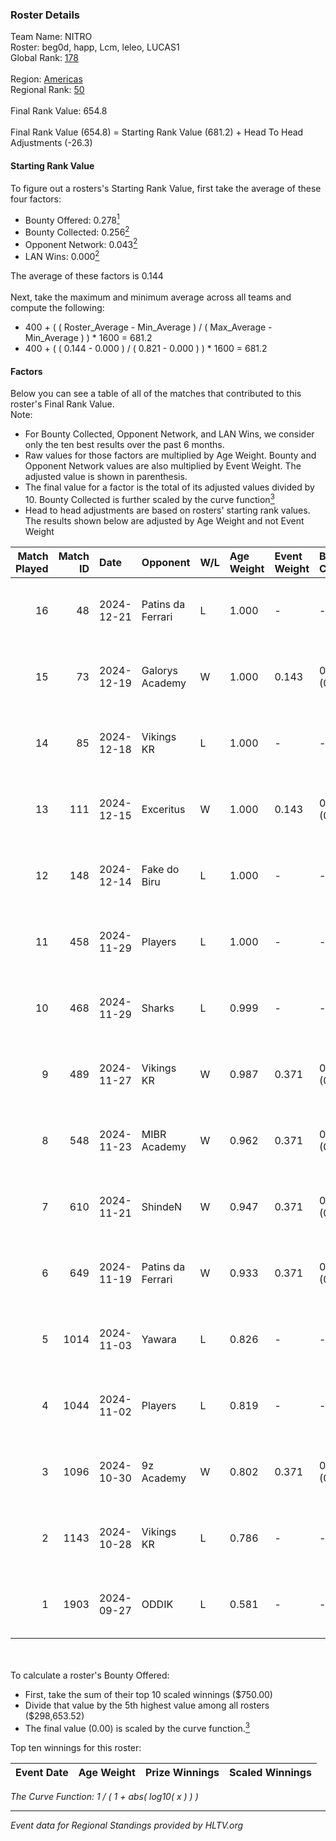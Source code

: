 ### Roster Details<br />
Team Name: NITRO<br />
Roster: beg0d, happ, Lcm, leleo, LUCAS1<br />
Global Rank: [178](../../standings_global_2024_12_31.md)<br />
<br />
Region: [Americas]( ../../standings_americas_2024_12_31.md)<br />
Regional Rank: [50]( ../../standings_americas_2024_12_31.md)<br />
<br />
Final Rank Value:  654.8<br />
<br />
Final Rank Value (654.8) = Starting Rank Value (681.2) + Head To Head Adjustments (-26.3)<br />

#### Starting Rank Value<br />
To figure out a rosters's Starting Rank Value, first take the average of these four factors:<br />
- Bounty Offered: 0.278[<sup>1</sup>](#table2)
- Bounty Collected: 0.256[<sup>2</sup>](#table1)
- Opponent Network: 0.043[<sup>2</sup>](#table1)
- LAN Wins: 0.000[<sup>2</sup>](#table1)

The average of these factors is 0.144<br />
<br />
Next, take the maximum and minimum average across all teams and compute the following:<br />
- 400 + ( ( Roster_Average - Min_Average ) / ( Max_Average - Min_Average ) ) * 1600 = 681.2
- 400 + ( ( 0.144 - 0.000 ) / ( 0.821 - 0.000 ) ) * 1600 = 681.2


#### Factors<br />
Below you can see a table of all of the matches that contributed to this roster's Final Rank Value.<br />
Note:<br />

- For Bounty Collected, Opponent Network, and LAN Wins, we consider only the ten best results over the past 6 months.
- Raw values for those factors are multiplied by Age Weight. Bounty and Opponent Network values are also multiplied by Event Weight. The adjusted value is shown in parenthesis.
- The final value for a factor is the total of its adjusted values divided by 10. Bounty Collected is further scaled by the curve function[<sup>3</sup>](#curveFunction)
- Head to head adjustments are based on rosters' starting rank values. The results shown below are adjusted by Age Weight and not Event Weight
<span id="table1"></span><br />


| Match Played | Match ID | Date       | Opponent          | W/L | Age Weight | Event Weight | Bounty Collected | Opponent Network | LAN Wins  | H2H Adj. | Roster                              |
| -: | -: | :- | :- | :- | :- | :- | :- | :- | :- | -: | :- |
|           16 |       48 | 2024-12-21 | Patins da Ferrari | L   | 1.000      | -            | -                | -                | -         |   -20.92 | beg0d, happ, Lcm, leleo, LUCAS1     |
|           15 |       73 | 2024-12-19 | Galorys Academy   | W   | 1.000      | 0.143        | 0.000 (0.000)    | 0.043 (0.006)    | 0 (0.000) |     5.43 | beg0d, happ, Lcm, leleo, LUCAS1     |
|           14 |       85 | 2024-12-18 | Vikings KR        | L   | 1.000      | -            | -                | -                | -         |   -13.68 | beg0d, happ, Lcm, leleo, LUCAS1     |
|           13 |      111 | 2024-12-15 | Exceritus         | W   | 1.000      | 0.143        | 0.001 (0.000)    | 0.000 (0.000)    | 0 (0.000) |     8.45 | beg0d, happ, Lcm, leleo, LUCAS1     |
|           12 |      148 | 2024-12-14 | Fake do Biru      | L   | 1.000      | -            | -                | -                | -         |   -22.17 | beg0d, happ, Lcm, leleo, LUCAS1     |
|           11 |      458 | 2024-11-29 | Players           | L   | 1.000      | -            | -                | -                | -         |   -13.20 | beg0d, happ, Lcm, leleo, nolkz      |
|           10 |      468 | 2024-11-29 | Sharks            | L   | 0.999      | -            | -                | -                | -         |    -2.57 | beg0d, happ, Lcm, leleo, nolkz      |
|            9 |      489 | 2024-11-27 | Vikings KR        | W   | 0.987      | 0.371        | 0.014 (0.005)    | 0.353 (0.129)    | 0 (0.000) |    17.04 | beg0d, happ, Lcm, leleo, nolkz      |
|            8 |      548 | 2024-11-23 | MIBR Academy      | W   | 0.962      | 0.371        | 0.003 (0.001)    | 0.196 (0.070)    | 0 (0.000) |    14.32 | beg0d, happ, Lcm, leleo, nolkz      |
|            7 |      610 | 2024-11-21 | ShindeN           | W   | 0.947      | 0.371        | 0.015 (0.005)    | 0.241 (0.085)    | 0 (0.000) |    17.63 | beg0d, happ, Lcm, leleo, nolkz      |
|            6 |      649 | 2024-11-19 | Patins da Ferrari | W   | 0.933      | 0.371        | 0.003 (0.001)    | 0.194 (0.067)    | 0 (0.000) |    14.69 | beg0d, happ, Lcm, leleo, nolkz      |
|            5 |     1014 | 2024-11-03 | Yawara            | L   | 0.826      | -            | -                | -                | -         |   -13.17 | beg0d, happ, leleo, nolkz, talkzyn  |
|            4 |     1044 | 2024-11-02 | Players           | L   | 0.819      | -            | -                | -                | -         |   -11.45 | beg0d, happ, leleo, nolkz, talkzyn  |
|            3 |     1096 | 2024-10-30 | 9z Academy        | W   | 0.802      | 0.371        | 0.000 (0.000)    | 0.253 (0.075)    | 0 (0.000) |     7.35 | beg0d, happ, leleo, nolkz, talkzyn  |
|            2 |     1143 | 2024-10-28 | Vikings KR        | L   | 0.786      | -            | -                | -                | -         |   -11.25 | beg0d, happ, leleo, nolkz, talkzyn  |
|            1 |     1903 | 2024-09-27 | ODDIK             | L   | 0.581      | -            | -                | -                | -         |    -2.83 | beg0d, cerolzin, happ, leleo, nolkz |

<br />
<span id="table2"></span><br />
To calculate a roster's Bounty Offered:<br />

- First, take the sum of their top 10 scaled winnings ($750.00)
- Divide that value by the 5th highest value among all rosters ($298,653.52)
- The final value (0.00) is scaled by the curve function.[<sup>3</sup>](#curveFunction)

Top ten winnings for this roster:<br />

| Event Date | Age Weight | Prize Winnings | Scaled Winnings |
| :- | -: | :- | :- |


<span id="curveFunction"></span>_The Curve Function: 1 / ( 1 + abs( log10( x ) ) )_<br />

---
_Event data for Regional Standings provided by HLTV.org_<br />
